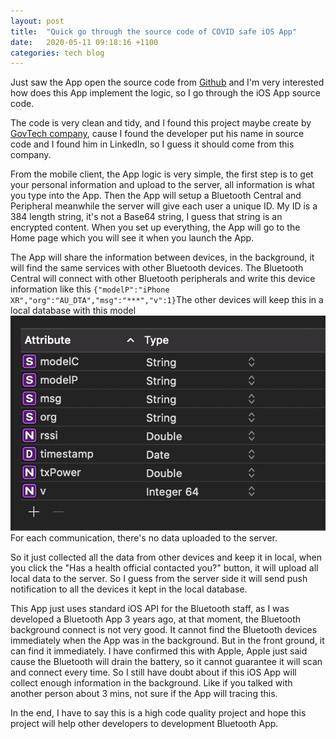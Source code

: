 ```yaml
---
layout: post
title:  "Quick go through the source code of COVID safe iOS App"
date:   2020-05-11 09:18:16 +1100
categories: tech blog
---
```


Just saw the App open the source code from [Github](https://github.com/AU-COVIDSafe/mobile-ios) and I'm very interested how does this App implement the logic, so I go through the iOS App source code.

The code is very clean and tidy, and I found this project maybe create by [GovTech company](https://www.tech.gov.sg/), cause I found the developer put his name in source code and I found him in LinkedIn, so I guess it should come from this company.

From the mobile client, the App logic is very simple, the first step is to get your personal information and upload to the server, all information is what you type into the App. Then the App will setup a Bluetooth Central and Peripheral meanwhile the server will give each user a unique ID. My ID is a 384 length string, it's not a Base64 string, I guess that string is an encrypted content. When you set up everything, the App will go to the Home page which you will see it when you launch the App.

The App will share the information between devices, in the background, it will find the same services with other Bluetooth devices. The Bluetooth Central will connect with other Bluetooth peripherals and write this device information like this
`{"modelP":"iPhone XR","org":"AU_DTA","msg":"***","v":1}`The other devices will keep this in a local database with this model
![DataModel](../images/4255b5e9-2f28-4bbf-be92-72efbda2df4b.png)
For each communication, there's no data uploaded to the server.

So it just collected all the data from other devices and keep it in local, when you click the "Has a health official contacted you?" button, it will upload all local data to the server. So I guess from the server side it will send push notification to all the devices it kept in the local database.

This App just uses standard iOS API for the Bluetooth staff, as I was developed a Bluetooth App 3 years ago, at that moment, the Bluetooth background connect is not very good. It cannot find the Bluetooth devices immediately when the App was in the background. But in the front ground, it can find it immediately. I have confirmed this with Apple, Apple just said cause the Bluetooth will drain the battery, so it cannot guarantee it will scan and connect every time. So I still have doubt about if this iOS App will collect enough information in the background. Like if you talked with another person about 3 mins, not sure if the App will tracing this.

In the end, I have to say this is a high code quality project and hope this project will help other developers to development Bluetooth App.